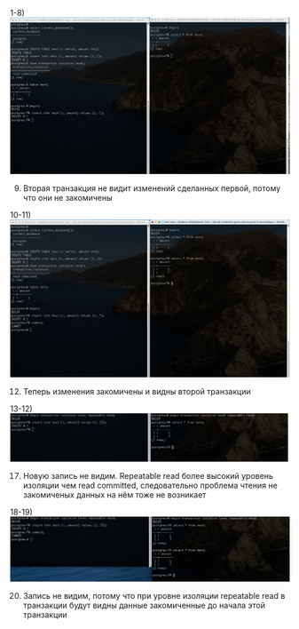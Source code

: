 1-8) 
![terminal screenshot](hw2_0.png)

9) Вторая транзакция не видит изменений сделанных первой, потому что они не закомичены

10-11)
 ![terminal screenshot](hw2_1.png)

12) Теперь изменения закомичены и видны второй транзакции

13-12)
 ![terminal screenshot](hw2_2.png)

17) Новую запись не видим. Repeatable read более высокий уровень изоляции чем read committed, следовательно проблема чтения не закомиченых данных на нём тоже не возникает

18-19)
 ![terminal screenshot](hw2_3.png)

20) Запись не видим, потому что при уровне изоляции repeatable read в транзакции будут видны данные закомиченные до начала этой транзакции
